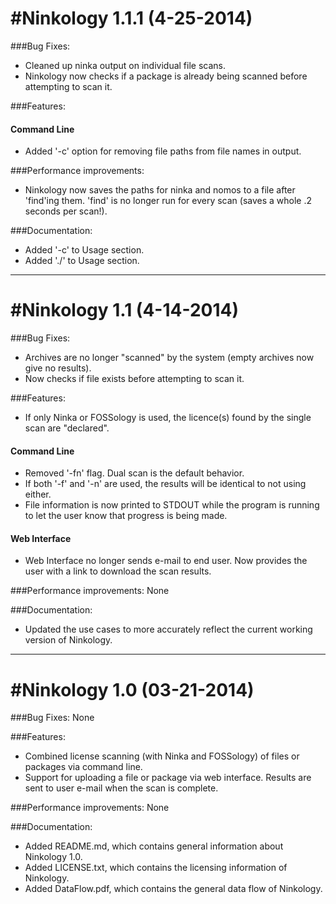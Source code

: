 #Ninkology 1.1.1 (4-25-2014)
========
###Bug Fixes: 
- Cleaned up ninka output on individual file scans.<br/>
- Ninkology now checks if a package is already being scanned before attempting to scan it.<br/>

###Features: 
#### Command Line
- Added '-c' option for removing file paths from file names in output.<br/>

###Performance improvements: 
- Ninkology now saves the paths for ninka and nomos to a file after 'find'ing them. 'find' is no longer run for every scan (saves a whole .2 seconds per scan!).<br/>

###Documentation: 
- Added '-c' to Usage section.<br/>
- Added './' to Usage section.<br/>

-----------------------------------------------------------------------


#Ninkology 1.1 (4-14-2014)
========
###Bug Fixes: 
- Archives are no longer "scanned" by the system (empty archives now give no results).<br/>
- Now checks if file exists before attempting to scan it.<br/>

###Features: 
- If only Ninka or FOSSology is used, the licence(s) found by the single scan are "declared".<br/>

#### Command Line
- Removed '-fn' flag. Dual scan is the default behavior.<br/>
- If both '-f' and '-n' are used, the results will be identical to not using either.<br/>
- File information is now printed to STDOUT while the program is running to let the user know that progress is being made.<br/>

#### Web Interface
- Web Interface no longer sends e-mail to end user. Now provides the user with a link to download the scan results.<br/>

###Performance improvements: 
None

###Documentation: 
- Updated the use cases to more accurately reflect the current working version of Ninkology.<br/>


-----------------------------------------------------------------------


#Ninkology 1.0 (03-21-2014)
========
###Bug Fixes: 
None

###Features: 
- Combined license scanning (with Ninka and FOSSology) of files or packages via command line.<br/>
- Support for uploading a file or package via web interface. Results are sent to user e-mail when the scan is complete.<br/>


###Performance improvements: 
None

###Documentation: 
- Added README.md, which contains general information about Ninkology 1.0.<br/>
- Added LICENSE.txt, which contains the licensing information of Ninkology.<br/>
- Added DataFlow.pdf, which contains the general data flow of Ninkology.<br/>
